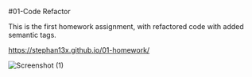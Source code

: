 
#01-Code Refactor

This is the first homework assignment, with refactored code with added semantic tags. 

https://stephan13x.github.io/01-homework/

![Screenshot (1)](https://user-images.githubusercontent.com/94657063/144529524-d8e6b16d-d23c-4ea6-8aba-cfeb74ddd416.png)